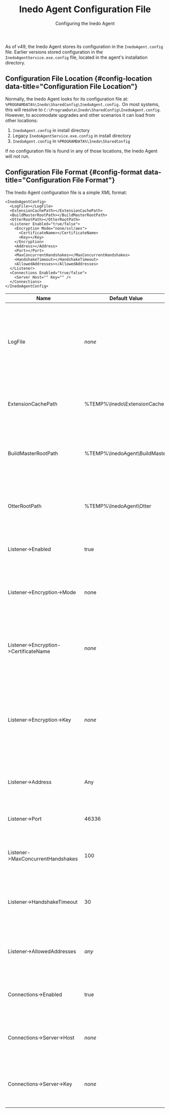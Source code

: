 ﻿---
title: Inedo Agent Configuration File
subtitle: Configuring the Inedo Agent
sequence: 20
keywords: inedo, inedo agent

---


As of v49, the Inedo Agent stores its configuration in the `InedoAgent.config` file. Earlier versions stored configuration in the `InedoAgentService.exe.config` file, located in the agent's installation directory.

## Configuration File Location {#config-location data-title="Configuration File Location"}

Normally, the Inedo Agent looks for its configuration file at: ``%PROGRAMDATA%\Inedo\SharedConfig\InedoAgent.config.`` On most systems, this will resolve to `C:\ProgramData\Inedo\SharedConfig\InedoAgent.config`. However, to accomodate upgrades and other scenarios it can load from other locations:

  1. `InedoAgent.config` in install directory
  2. Legacy `InedoAgentService.exe.config` in install directory
  3. `InedoAgent.config` in `%PROGRAMDATA%\Inedo\SharedConfig`

If no configuration file is found in any of those locations, the Inedo Agent will not run.


## Configuration File Format {#config-format data-title="Configuration File Format"}

The Inedo Agent configuration file is a simple XML format:

```
<InedoAgentConfig>
  <LogFile></LogFile>
  <ExtensionCachePath></ExtensionCachePath>
  <BuildMasterRootPath></BuildMasterRootPath>
  <OtterRootPath></OtterRootPath>
  <Listener Enabled="true/false">
    <Encryption Mode="none/ssl/aes">
      <CertificateName></CertificateName>
      <Key></Key>
    </Encryption>
    <Address></Address>
    <Port></Port>
    <MaxConcurrentHandshakes></MaxConcurrentHandshakes>
    <HandshakeTimeout></HandshakeTimeout>
    <AllowedAddresses></AllowedAddresses>
  </Listener>
  <Connections Enabled="true/false">
    <Server Host="" Key="" />
  </Connections>
</InedoAgentConfig>
```

|Name|Default Value|Notes|
|--- |--- |--- |
|LogFile|*none*|When a path to a file is specified, diagnostic information is written to this file. Do not specify a log file unless directed to do so by Inedo support.|
|ExtensionCachePath|%TEMP%\Inedo\ExtensionCache|Directory where Inedo extensions are unpacked and loaded from when necessary.|
|BuildMasterRootPath|%TEMP%\InedoAgent\BuildMaster|Acts as the root temporary directory for BuildMaster deployments that target this server|
|OtterRootPath|%TEMP%\InedoAgent\Otter|Acts as the root temporary directory for Otter orchestrations that target this server|
|Listener->Enabled|true|When true, the agent will listen for incoming connections.|
|Listener->Encryption->Mode|none|Specifies the type of encryption used for incoming connections. May be none, ssl, or aes.|
|Listener->Encryption->CertificateName|*none*|When Encryption Mode is `ssl`, specifies the name of the certificate used for incoming connections.|
|Listener->Encryption->Key|*none*|When Encryption Mode is `aes`, specifies the 128 or 256-bit key in 32 (or 64) hexadecimal digits used to encrypt data from incoming connections.|
|Listener->Address|Any|The IP address to listen for incoming connections on.|
|Listener->Port|46336|The TCP port to listen for incoming connections on.|
|Listener->MaxConcurrentHandshakes|100|Maximum number of simultaneous incoming handshakes to process.|
|Listener->HandshakeTimeout|30|Maximum amount of time in seconds to allow an incoming handshake to take.|
|Listener->AllowedAddresses|*any*|;-separated list of IP addresses that are allowed to connect to this agent.|
|Connections->Enabled|true|When true, connections will be issued to the servers specified in this element.|
|Connections->Server->Host|*none*|Remote host name/address and optionally port if not using 46336 of product to connect to.|
|Connections->Server->Key|*none*|Secret key defined by the remote product to identify this agent instance.|
